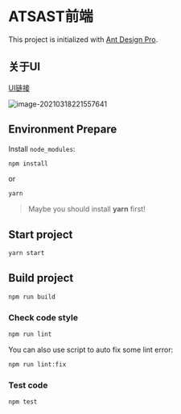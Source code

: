 # ATSAST前端

This project is initialized with [Ant Design Pro](https://pro.ant.design). 

## 关于UI

[UI链接](https://www.figma.com/file/k8wdbuWoGhNDuNKFUVJJ1B/AtSAST?node-id=0%3A1)

![image-20210318221557641](https://zlhad.oss-cn-shanghai.aliyuncs.com/img/20210318221557.png)

## Environment Prepare

Install `node_modules`:

```bash
npm install
```

or

```bash
yarn
```
> Maybe you should install **yarn** first!

## Start project

```bash
yarn start
```

## Build project

```bash
npm run build
```

### Check code style

```bash
npm run lint
```

You can also use script to auto fix some lint error:

```bash
npm run lint:fix
```

### Test code

```bash
npm test
```


